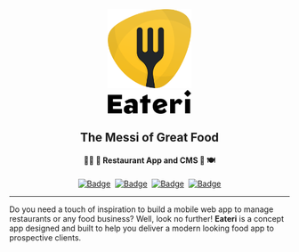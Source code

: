 <div align="center">
    <a href="#">
    <img src="ui/public/inlineSvg/logo.svg" alt="Eateri Logo" width="150"/>
    <img style="display:block;"src="ui/public/inlineSvg/logo-tt.svg" alt="Eateri" width="150"/>
    </a>
</div>
<h2 align="center" >The Messi of Great Food</h2>
<h4 align="center">
👩‍🍳 🥘 Restaurant App and CMS 🍷 🍽
</h4>

<div align="center">

[![Badge](https://yql2ra80xgjl.runkit.sh)](https://strapi.io/)&nbsp;&nbsp;[![Badge](https://8f6c9ibziff5.runkit.sh)](https://git.io/gradientbadge)&nbsp;&nbsp;[![Badge](https://flat.badgen.net/badge/-/graphql?icon=graphql&label&color=pink)](https://graphql.org/)&nbsp;&nbsp;[![Badge](https://pmusd5okynli.runkit.sh)](https://git.io/gradientbadge)

</div>

---

Do you need a touch of inspiration to build a mobile web app to manage restaurants or any food business? Well, look no further! **Eateri** is a concept app designed and built to help you deliver a modern looking food app to prospective clients.
